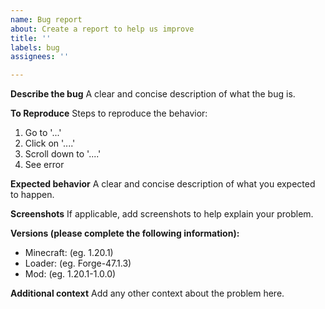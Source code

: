 ```yaml
---
name: Bug report
about: Create a report to help us improve
title: ''
labels: bug
assignees: ''

---
```


**Describe the bug**
A clear and concise description of what the bug is.

**To Reproduce**
Steps to reproduce the behavior:
 1. Go to '...'
 2. Click on '....'
 3. Scroll down to '....'
 4. See error

**Expected behavior**
A clear and concise description of what you expected to happen.

**Screenshots**
If applicable, add screenshots to help explain your problem.

**Versions (please complete the following information):**
 - Minecraft: (eg. 1.20.1)
 - Loader: (eg. Forge-47.1.3)
 - Mod: (eg. 1.20.1-1.0.0)

**Additional context**
Add any other context about the problem here.
